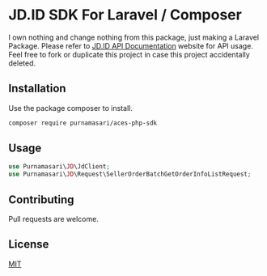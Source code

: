 # JD.ID SDK For Laravel / Composer

I own nothing and change nothing from this package, just making a Laravel Package. Please refer to [JD.ID API Documentation](https://jos.jd.id/home/home#/doc/api/16/96/jingdong.seller.order.sendGoodsOpenApi) website for API usage. Feel free to fork or duplicate this project in case this project accidentally deleted.

## Installation

Use the package composer to install.

```bash
composer require purnamasari/aces-php-sdk
```

## Usage

```php
use Purnamasari\JD\JdClient;
use Purnamasari\JD\Request\SellerOrderBatchGetOrderInfoListRequest;
```

## Contributing
Pull requests are welcome.

## License
[MIT](https://choosealicense.com/licenses/mit/)
